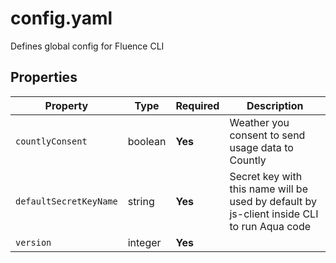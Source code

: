 # config.yaml

Defines global config for Fluence CLI

## Properties

| Property               | Type    | Required | Description                                                                                |
|------------------------|---------|----------|--------------------------------------------------------------------------------------------|
| `countlyConsent`       | boolean | **Yes**  | Weather you consent to send usage data to Countly                                          |
| `defaultSecretKeyName` | string  | **Yes**  | Secret key with this name will be used by default by js-client inside CLI to run Aqua code |
| `version`              | integer | **Yes**  |                                                                                            |


